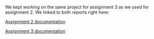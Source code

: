 We kept working on the same project for assignment 3 as we used for assignment 2. We linked to both reports right here:

[Assignment 2 documentation](https://docs.google.com/document/d/1VaVsy-IAbnHvgMSLDdP-492McKkh8rTb0Y-8_AVy5vs/edit?usp=sharing)

[Assignment 3 documentation](https://docs.google.com/document/d/1X32-kZ1DN3vN-fBvPU1HzWUSTJShaS_460Jjy2C_g6g/edit)
